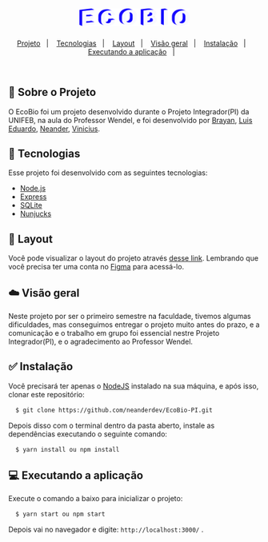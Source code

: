 <h1 align="center">
    <img alt="EcoBio" title="EcoBio" src="ecobio.svg" width="220px" />
</h1>

<p align="center">
  <a href="#-projeto">Projeto</a>&nbsp;&nbsp;&nbsp;|&nbsp;&nbsp;&nbsp;
  <a href="#-tecnologias">Tecnologias</a>&nbsp;&nbsp;&nbsp;|&nbsp;&nbsp;&nbsp;
  <a href="#-layout">Layout</a>&nbsp;&nbsp;&nbsp;|&nbsp;&nbsp;&nbsp;
  <a href="#-visao-geral">Visão geral</a>&nbsp;&nbsp;&nbsp;|&nbsp;&nbsp;&nbsp;
  <a href="#-instalacao">Instalação</a>&nbsp;&nbsp;&nbsp;|&nbsp;&nbsp;&nbsp;
  <a href="#-executando-a-aplicacao">Executando a aplicação</a>&nbsp;&nbsp;&nbsp;|&nbsp;&nbsp;&nbsp;
</p>

<br>

## 📖 Sobre o Projeto

O EcoBio foi um projeto desenvolvido durante o Projeto Integrador(PI) da UNIFEB, na aula do Professor Wendel, e foi desenvolvido por [Brayan](<https://github.com/brayan-tb>), [Luis Eduardo](<https://github.com/EduardoBuch>), [Neander](<https://github.com/neanderdev>), [Vinicius](<https://github.com/viniciusec>).

## 🚀 Tecnologias

Esse projeto foi desenvolvido com as seguintes tecnologias:

- [Node.js](https://nodejs.org/en/)
- [Express](https://expressjs.com/pt-br/)
- [SQLite](https://www.sqlite.org/index.html)
- [Nunjucks](https://mozilla.github.io/nunjucks/)

## 🔖 Layout

Você pode visualizar o layout do projeto através [desse link](<https://www.figma.com/file/U79jIGOAvMWcoF4q6CozU5/Ecobio>). Lembrando que você precisa ter uma conta no [Figma](http://figma.com/) para acessá-lo.

## ☁️ Visão geral

Neste projeto por ser o primeiro semestre na faculdade, tivemos algumas dificuldades, mas conseguimos entregar o projeto muito antes do prazo, e a comunicação e o trabalho em grupo foi essencial nestre Projeto Integrador(PI), e o agradecimento ao Professor Wendel.

## ✅ Instalação 

Você precisará ter apenas o [NodeJS](https://nodejs.org) instalado na sua máquina, e após isso, clonar este repositório:
```sh
  $ git clone https://github.com/neanderdev/EcoBio-PI.git
```

Depois disso com o terminal dentro da pasta aberto, instale as dependências executando o seguinte comando:
```sh
  $ yarn install ou npm install
```

## 💻 Executando a aplicação

Execute o comando a baixo para inicializar o projeto:
```sh
  $ yarn start ou npm start
```

Depois vai no navegador e digite: `http://localhost:3000/` .
